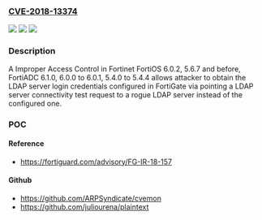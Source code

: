 ### [CVE-2018-13374](https://cve.mitre.org/cgi-bin/cvename.cgi?name=CVE-2018-13374)
![](https://img.shields.io/static/v1?label=Product&message=Fortinet%20FortiOS%2C%20fortiADC&color=blue)
![](https://img.shields.io/static/v1?label=Version&message=n%2Fa&color=blue)
![](https://img.shields.io/static/v1?label=Vulnerability&message=Improper%20Access%20Control&color=brighgreen)

### Description

A Improper Access Control in Fortinet FortiOS 6.0.2, 5.6.7 and before, FortiADC 6.1.0, 6.0.0 to 6.0.1, 5.4.0 to 5.4.4 allows attacker to obtain the LDAP server login credentials configured in FortiGate via pointing a LDAP server connectivity test request to a rogue LDAP server instead of the configured one.

### POC

#### Reference
- https://fortiguard.com/advisory/FG-IR-18-157

#### Github
- https://github.com/ARPSyndicate/cvemon
- https://github.com/juliourena/plaintext

